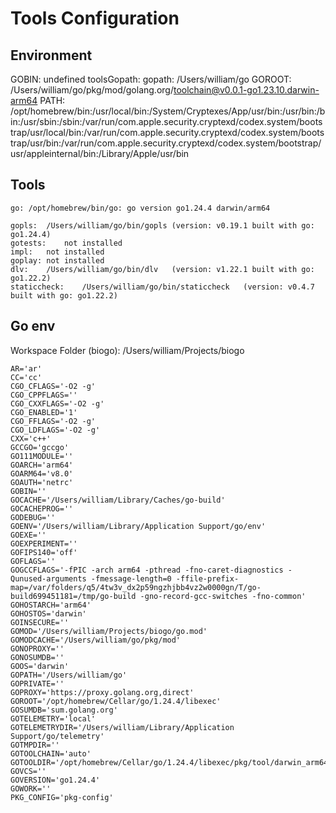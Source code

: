 # Tools Configuration


## Environment

GOBIN: undefined
toolsGopath: 
gopath: /Users/william/go
GOROOT: /Users/william/go/pkg/mod/golang.org/toolchain@v0.0.1-go1.23.10.darwin-arm64
PATH: /opt/homebrew/bin:/usr/local/bin:/System/Cryptexes/App/usr/bin:/usr/bin:/bin:/usr/sbin:/sbin:/var/run/com.apple.security.cryptexd/codex.system/bootstrap/usr/local/bin:/var/run/com.apple.security.cryptexd/codex.system/bootstrap/usr/bin:/var/run/com.apple.security.cryptexd/codex.system/bootstrap/usr/appleinternal/bin:/Library/Apple/usr/bin

## Tools

	go:	/opt/homebrew/bin/go: go version go1.24.4 darwin/arm64

	gopls:	/Users/william/go/bin/gopls	(version: v0.19.1 built with go: go1.24.4)
	gotests:	not installed
	impl:	not installed
	goplay:	not installed
	dlv:	/Users/william/go/bin/dlv	(version: v1.22.1 built with go: go1.22.2)
	staticcheck:	/Users/william/go/bin/staticcheck	(version: v0.4.7 built with go: go1.22.2)

## Go env

Workspace Folder (biogo): /Users/william/Projects/biogo

	AR='ar'
	CC='cc'
	CGO_CFLAGS='-O2 -g'
	CGO_CPPFLAGS=''
	CGO_CXXFLAGS='-O2 -g'
	CGO_ENABLED='1'
	CGO_FFLAGS='-O2 -g'
	CGO_LDFLAGS='-O2 -g'
	CXX='c++'
	GCCGO='gccgo'
	GO111MODULE=''
	GOARCH='arm64'
	GOARM64='v8.0'
	GOAUTH='netrc'
	GOBIN=''
	GOCACHE='/Users/william/Library/Caches/go-build'
	GOCACHEPROG=''
	GODEBUG=''
	GOENV='/Users/william/Library/Application Support/go/env'
	GOEXE=''
	GOEXPERIMENT=''
	GOFIPS140='off'
	GOFLAGS=''
	GOGCCFLAGS='-fPIC -arch arm64 -pthread -fno-caret-diagnostics -Qunused-arguments -fmessage-length=0 -ffile-prefix-map=/var/folders/q5/4tw3v_dx2p59ngzhjbb4vz2w0000gn/T/go-build699451181=/tmp/go-build -gno-record-gcc-switches -fno-common'
	GOHOSTARCH='arm64'
	GOHOSTOS='darwin'
	GOINSECURE=''
	GOMOD='/Users/william/Projects/biogo/go.mod'
	GOMODCACHE='/Users/william/go/pkg/mod'
	GONOPROXY=''
	GONOSUMDB=''
	GOOS='darwin'
	GOPATH='/Users/william/go'
	GOPRIVATE=''
	GOPROXY='https://proxy.golang.org,direct'
	GOROOT='/opt/homebrew/Cellar/go/1.24.4/libexec'
	GOSUMDB='sum.golang.org'
	GOTELEMETRY='local'
	GOTELEMETRYDIR='/Users/william/Library/Application Support/go/telemetry'
	GOTMPDIR=''
	GOTOOLCHAIN='auto'
	GOTOOLDIR='/opt/homebrew/Cellar/go/1.24.4/libexec/pkg/tool/darwin_arm64'
	GOVCS=''
	GOVERSION='go1.24.4'
	GOWORK=''
	PKG_CONFIG='pkg-config'
	